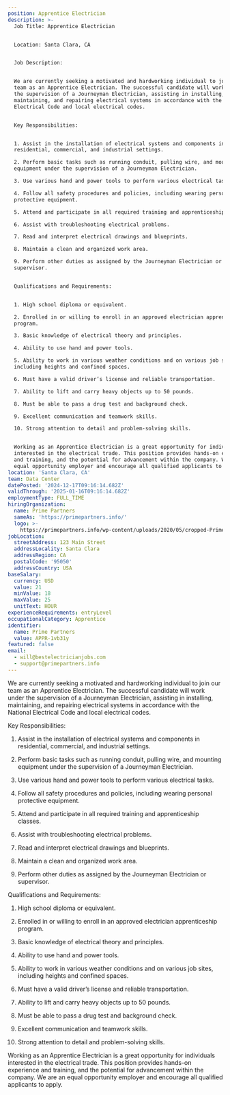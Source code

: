 ```yaml
---
position: Apprentice Electrician
description: >-
  Job Title: Apprentice Electrician 


  Location: Santa Clara, CA 


  Job Description:


  We are currently seeking a motivated and hardworking individual to join our
  team as an Apprentice Electrician. The successful candidate will work under
  the supervision of a Journeyman Electrician, assisting in installing,
  maintaining, and repairing electrical systems in accordance with the National
  Electrical Code and local electrical codes.


  Key Responsibilities:


  1. Assist in the installation of electrical systems and components in
  residential, commercial, and industrial settings.

  2. Perform basic tasks such as running conduit, pulling wire, and mounting
  equipment under the supervision of a Journeyman Electrician.

  3. Use various hand and power tools to perform various electrical tasks.

  4. Follow all safety procedures and policies, including wearing personal
  protective equipment.

  5. Attend and participate in all required training and apprenticeship classes.

  6. Assist with troubleshooting electrical problems.

  7. Read and interpret electrical drawings and blueprints.

  8. Maintain a clean and organized work area.

  9. Perform other duties as assigned by the Journeyman Electrician or
  supervisor.


  Qualifications and Requirements:


  1. High school diploma or equivalent.

  2. Enrolled in or willing to enroll in an approved electrician apprenticeship
  program.

  3. Basic knowledge of electrical theory and principles.

  4. Ability to use hand and power tools.

  5. Ability to work in various weather conditions and on various job sites,
  including heights and confined spaces.

  6. Must have a valid driver’s license and reliable transportation.

  7. Ability to lift and carry heavy objects up to 50 pounds.

  8. Must be able to pass a drug test and background check.

  9. Excellent communication and teamwork skills.

  10. Strong attention to detail and problem-solving skills.


  Working as an Apprentice Electrician is a great opportunity for individuals
  interested in the electrical trade. This position provides hands-on experience
  and training, and the potential for advancement within the company. We are an
  equal opportunity employer and encourage all qualified applicants to apply.
location: 'Santa Clara, CA'
team: Data Center
datePosted: '2024-12-17T09:16:14.682Z'
validThrough: '2025-01-16T09:16:14.682Z'
employmentType: FULL_TIME
hiringOrganization:
  name: Prime Partners
  sameAs: 'https://primepartners.info/'
  logo: >-
    https://primepartners.info/wp-content/uploads/2020/05/cropped-Prime-Partners-Logo-NO-BG-1-1.png
jobLocation:
  streetAddress: 123 Main Street
  addressLocality: Santa Clara
  addressRegion: CA
  postalCode: '95050'
  addressCountry: USA
baseSalary:
  currency: USD
  value: 21
  minValue: 18
  maxValue: 25
  unitText: HOUR
experienceRequirements: entryLevel
occupationalCategory: Apprentice
identifier:
  name: Prime Partners
  value: APPR-1vb31y
featured: false
email:
  - will@bestelectricianjobs.com
  - support@primepartners.info
---
```


We are currently seeking a motivated and hardworking individual to join our
  team as an Apprentice Electrician. The successful candidate will work under
  the supervision of a Journeyman Electrician, assisting in installing,
  maintaining, and repairing electrical systems in accordance with the National
  Electrical Code and local electrical codes.


  Key Responsibilities:


  1. Assist in the installation of electrical systems and components in
  residential, commercial, and industrial settings.

  2. Perform basic tasks such as running conduit, pulling wire, and mounting
  equipment under the supervision of a Journeyman Electrician.

  3. Use various hand and power tools to perform various electrical tasks.

  4. Follow all safety procedures and policies, including wearing personal
  protective equipment.

  5. Attend and participate in all required training and apprenticeship classes.

  6. Assist with troubleshooting electrical problems.

  7. Read and interpret electrical drawings and blueprints.

  8. Maintain a clean and organized work area.

  9. Perform other duties as assigned by the Journeyman Electrician or
  supervisor.


  Qualifications and Requirements:


  1. High school diploma or equivalent.

  2. Enrolled in or willing to enroll in an approved electrician apprenticeship
  program.

  3. Basic knowledge of electrical theory and principles.

  4. Ability to use hand and power tools.

  5. Ability to work in various weather conditions and on various job sites,
  including heights and confined spaces.

  6. Must have a valid driver’s license and reliable transportation.

  7. Ability to lift and carry heavy objects up to 50 pounds.

  8. Must be able to pass a drug test and background check.

  9. Excellent communication and teamwork skills.

  10. Strong attention to detail and problem-solving skills.


  Working as an Apprentice Electrician is a great opportunity for individuals
  interested in the electrical trade. This position provides hands-on experience
  and training, and the potential for advancement within the company. We are an
  equal opportunity employer and encourage all qualified applicants to apply.
